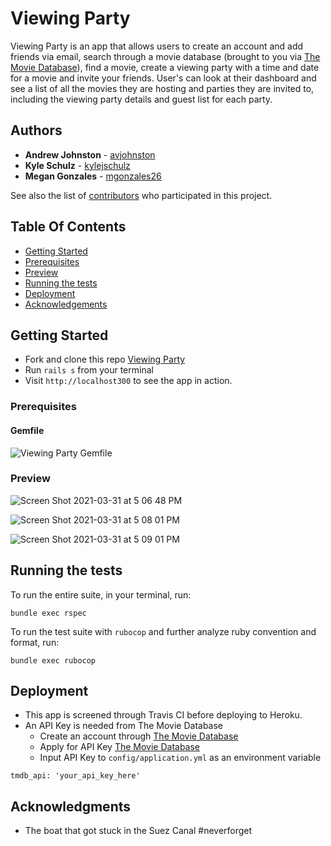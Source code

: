 # Viewing Party

Viewing Party is an app that allows users to create an account and add friends via email, search through a movie database (brought to you via [The Movie Database](https://themoviedb.org)), find a movie, create a viewing party with a time and date for a movie and invite your friends. User's can look at their dashboard and see a list of all the movies they are hosting and parties they are invited to, including the viewing party details and guest list for each party.

## Authors

  - **Andrew Johnston** -
    [avjohnston](https://github.com/avjohnston)
  - **Kyle Schulz** -
    [kylejschulz](https://github.com/kylejschulz)
  - **Megan Gonzales** -
    [mgonzales26](https://github.com/mgonzales26)

See also the list of
[contributors](https://github.com/kylejschulz/viewing_party/graphs/contributors)
who participated in this project.

## Table Of Contents

  - [Getting Started](#getting-started)
  - [Prerequisites](#prerequisites)
  - [Preview](#preview)
  - [Running the tests](#running-the-tests)
  - [Deployment](#deployment)
  - [Acknowledgements](#acknowledgements)

## Getting Started

* Fork and clone this repo [Viewing Party](http://github.com/kylejschulz/repos/viewing_party)
* Run `rails s` from your terminal
* Visit `http://localhost300` to see the app in action.

### Prerequisites

#### Gemfile

![Viewing Party Gemfile](https://user-images.githubusercontent.com/72912074/113220617-ba887780-9240-11eb-84a5-73d04bb065fe.png)

### Preview

![Screen Shot 2021-03-31 at 5 06 48 PM](https://user-images.githubusercontent.com/72912074/113222072-81053b80-9243-11eb-875d-e02bf26532b3.png)

![Screen Shot 2021-03-31 at 5 08 01 PM](https://user-images.githubusercontent.com/72912074/113222183-abef8f80-9243-11eb-92a3-f639a252f714.png)

![Screen Shot 2021-03-31 at 5 09 01 PM](https://user-images.githubusercontent.com/72912074/113222681-bd856700-9244-11eb-86c5-12eede15fdcf.png)


## Running the tests

To run the entire suite, in your terminal, run:
```
bundle exec rspec
```

To run the test suite with `rubocop` and further analyze ruby convention and format, run:
```
bundle exec rubocop
```

## Deployment

* This app is screened through Travis CI before deploying to Heroku.
* An API Key is needed from The Movie Database
  * Create an account through [The Movie Database](https://themoviedb.org)
  * Apply for API Key [The Movie Database](https://themoviedb.org/settings/api)
  * Input API Key to `config/application.yml` as an environment variable

```
tmdb_api: 'your_api_key_here'
```

## Acknowledgments

  - The boat that got stuck in the Suez Canal #neverforget
